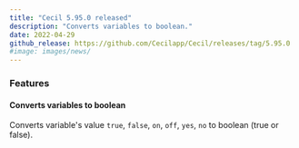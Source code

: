 ```yaml
---
title: "Cecil 5.95.0 released"
description: "Converts variables to boolean."
date: 2022-04-29
github_release: https://github.com/Cecilapp/Cecil/releases/tag/5.95.0
#image: images/news/
---
```

### Features

#### Converts variables to boolean

Converts variable's value `true`, `false`, `on`, `off`, `yes`, `no` to boolean (true or false).